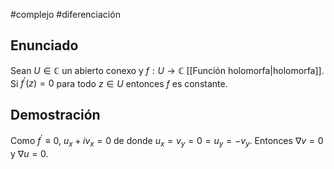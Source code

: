 #complejo #diferenciación 
## Enunciado

Sean $U \in \mathbb{C}$ un abierto conexo y $f:U\to \mathbb{C}$ [[Función holomorfa|holomorfa]]. Si $f^{\prime} (z)=0$ para todo $z \in U$ entonces $f$ es constante.

## Demostración

Como $f^{\prime} \equiv 0$, $u_{x}+iv_{x}=0$ de donde $u_{x}=v_{y}=0=u_{y}=-v_{y}$. Entonces $\nabla v = 0$ y $\nabla u = 0$. 